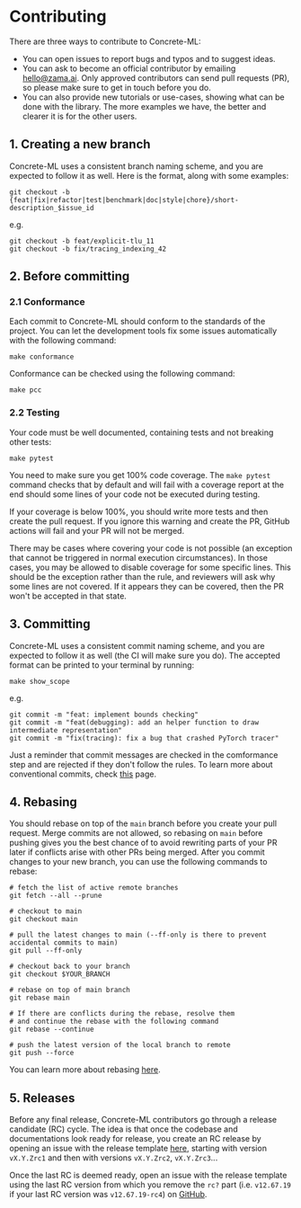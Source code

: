 # Contributing

There are three ways to contribute to Concrete-ML:

- You can open issues to report bugs and typos and to suggest ideas.
- You can ask to become an official contributor by emailing [hello@zama.ai](mailto:hello@zama.ai). Only approved contributors can send pull requests (PR), so please make sure to get in touch before you do.
- You can also provide new tutorials or use-cases, showing what can be done with the library. The more examples we have, the better and clearer it is for the other users.

## 1. Creating a new branch

Concrete-ML uses a consistent branch naming scheme, and you are expected to follow it as well. Here is the format, along with some examples:

```shell
git checkout -b {feat|fix|refactor|test|benchmark|doc|style|chore}/short-description_$issue_id
```

e.g.

```shell
git checkout -b feat/explicit-tlu_11
git checkout -b fix/tracing_indexing_42
```

## 2. Before committing

### 2.1 Conformance

Each commit to Concrete-ML should conform to the standards of the project. You can let the development tools fix some issues automatically with the following command:

```shell
make conformance
```

Conformance can be checked using the following command:

```shell
make pcc
```

### 2.2 Testing

Your code must be well documented, containing tests and not breaking other tests:

```shell
make pytest
```

You need to make sure you get 100% code coverage. The `make pytest` command checks that by default and will fail with a coverage report at the end should some lines of your code not be executed during testing.

If your coverage is below 100%, you should write more tests and then create the pull request. If you ignore this warning and create the PR, GitHub actions will fail and your PR will not be merged.

There may be cases where covering your code is not possible (an exception that cannot be triggered in normal execution circumstances). In those cases, you may be allowed to disable coverage for some specific lines. This should be the exception rather than the rule, and reviewers will ask why some lines are not covered. If it appears they can be covered, then the PR won't be accepted in that state.

## 3. Committing

Concrete-ML uses a consistent commit naming scheme, and you are expected to follow it as well (the CI will make sure you do). The accepted format can be printed to your terminal by running:

```shell
make show_scope
```

e.g.

```shell
git commit -m "feat: implement bounds checking"
git commit -m "feat(debugging): add an helper function to draw intermediate representation"
git commit -m "fix(tracing): fix a bug that crashed PyTorch tracer"
```

Just a reminder that commit messages are checked in the comformance step and are rejected if they don't follow the rules. To learn more about conventional commits, check [this](https://www.conventionalcommits.org/en/v1.0.0/) page.

## 4. Rebasing

You should rebase on top of the `main` branch before you create your pull request. Merge commits are not allowed, so rebasing on `main` before pushing gives you the best chance of to avoid rewriting parts of your PR later if conflicts arise with other PRs being merged. After you commit changes to your new branch, you can use the following commands to rebase:

```shell
# fetch the list of active remote branches
git fetch --all --prune

# checkout to main
git checkout main

# pull the latest changes to main (--ff-only is there to prevent accidental commits to main)
git pull --ff-only

# checkout back to your branch
git checkout $YOUR_BRANCH

# rebase on top of main branch
git rebase main

# If there are conflicts during the rebase, resolve them
# and continue the rebase with the following command
git rebase --continue

# push the latest version of the local branch to remote
git push --force
```

You can learn more about rebasing [here](https://git-scm.com/docs/git-rebase).

## 5. Releases

Before any final release, Concrete-ML contributors go through a release candidate (RC) cycle. The idea is that once the codebase and documentations look ready for release, you create an RC release by opening an issue with the release template [here](https://github.com/zama-ai/concrete-ml-internal/issues/new?assignees=&labels=&template=release.md), starting with version `vX.Y.Zrc1` and then with versions `vX.Y.Zrc2`, `vX.Y.Zrc3`...

Once the last RC is deemed ready, open an issue with the release template using the last RC version from which you remove the `rc?` part (i.e. `v12.67.19` if your last RC version was `v12.67.19-rc4`) on [GitHub](https://github.com/zama-ai/concrete-ml-internal/issues/new?assignees=&labels=&template=release.md).
